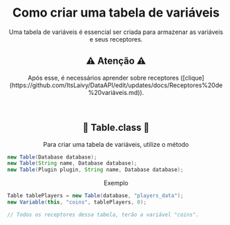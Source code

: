 <h1 align="center">
    Como criar uma tabela de variáveis
</h1>

<p align="center">Uma tabela de variáveis é essencial ser criada para armazenar as variáveis e seus receptores.</p>

<h2 align="center">
    ⚠ Atenção ⚠
</h2>

<p align="center">
 Após esse, é necessários aprender sobre receptores ([clique](https://github.com/ItsLaivy/DataAPI/edit/updates/docs/Receptores%20de%20variáveis.md)).
</p><br>

<h2 align="center">
    🔆 Table.class 🔆
</h3>
<p align="center">Para criar uma tabela de variáveis, utilize o método</p>

```java
new Table(Database database);
new Table(String name, Database database);
new Table(Plugin plugin, String name, Database database);
```

<p align="center">Exemplo</p>

```java
Table tablePlayers = new Table(database, "players_data");
new Variable(this, "coins", tablePlayers, 0);

// Todos os receptores dessa tabela, terão a variável "coins".
```
